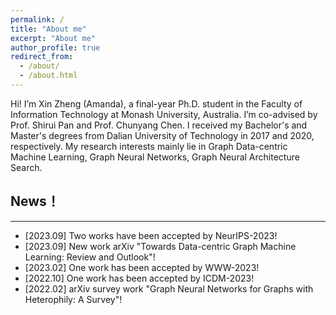 ```yaml
---
permalink: /
title: "About me"
excerpt: "About me"
author_profile: true
redirect_from: 
  - /about/
  - /about.html
---
```


Hi! I’m Xin Zheng (Amanda), a final-year Ph.D. student in the Faculty of Information Technology at Monash University, Australia. I’m co-advised by Prof. Shirui Pan and Prof. Chunyang Chen. I received my Bachelor's and Master's degrees from Dalian University of Technology in 2017 and 2020, respectively. My research interests mainly lie in Graph Data-centric Machine Learning, Graph Neural Networks, Graph Neural Architecture Search.


## News！
---
- [2023.09] Two works have been accepted by NeurIPS-2023!
- [2023.09] New work arXiv "Towards Data-centric Graph Machine Learning: Review and Outlook"!
- [2023.02] One work has been accepted by WWW-2023!
- [2022.10] One work has been accepted by ICDM-2023!
- [2022.02] arXiv survey work "Graph Neural Networks for Graphs with Heterophily: A Survey"!
